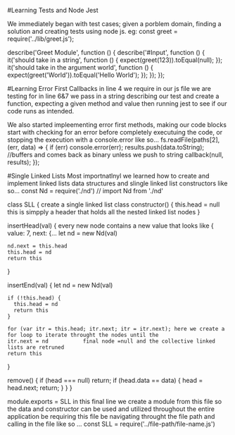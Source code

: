 #Learning Tests and Node Jest

We immediately began with test cases; given a porblem domain, finding a solution and creating tests using node js. eg:
const greet = require('../lib/greet.js');

describe('Greet Module', function () {
  describe('#Input', function () {
    it('should take in a string', function () {
      expect(greet(123)).toEqual(null);
    });
    it('should take in the argument world', function () {
      expect(greet('World')).toEqual('Hello World');
    });
  });
});


#Learning Error First Callbacks
in line 4 we require in our js file we are testing for
in line 6&7 we pass in a string describing our test and create a function, expecting a given method and value then running jest to see if our code runs as intended.

We also started impleementing error first methods, making our code blocks start with checking for an error before completely executuing the code, or stopping the execution with a console.error like so...
 fs.readFile(paths[2], (err, data) => {
        if (err) console.error(err);
        results.push(data.toString); //buffers and comes back as binary unless we push to string
        callback(null, results);
      });
      
#Single Linked Lists
Most importnatlnyl we learned how to create and implement linked lists data structures and slingle linked list constructors like so...
const Nd = require('./nd')
// import Nd from './nd'

class SLL { create a single linked list class
  constructor() {
    this.head = null this is simpply a header that holds all the nested linked list nodes
  }

  insertHead(val) { every new node contains a new value that looks like { value: 7, next: {... 
    let nd = new Nd(val)

    nd.next = this.head
    this.head = nd
    return this
  }

  insertEnd(val) { 
    let nd = new Nd(val)

    if (!this.head) {
      this.head = nd
      return this
    }

    for (var itr = this.head; itr.next; itr = itr.next); here we create a for loop to iterate throught the nodes until the 
    itr.next = nd           final node =null and the collective linked lists are retruned
    return this
  }

  remove() {
    if (head === null) return;
    if (head.data == data) {
      head = head.next;
      return;
    }
  }
}

module.exports = SLL
in this final line we create a module from this file so the data and constructor can be used and utilized throughout the entire application be requiring this file be navigating throught the file path and calling in the file like so ...           const SLL = require('../file-path/file-name.js')
